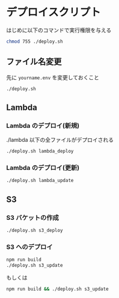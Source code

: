 # デプロイスクリプト

はじめに以下のコマンドで実行権限を与える

```bash
chmod 755 ./deploy.sh
```

## ファイル名変更

先に `yourname.env` を変更しておくこと

```bash
./deploy.sh
```

## Lambda

### Lambda のデプロイ(新規)

./lambda 以下の全ファイルがデプロイされる

```bash
./deploy.sh lambda_deploy
```

### Lambda のデプロイ(更新)

```bash
./deploy.sh lambda_update
```

## S3

### S3 バケットの作成
```bash
./deploy.sh s3_deploy
```

### S3 へのデプロイ

```bash
npm run build
./deploy.sh s3_update
```

もしくは

```bash
npm run build && ./deploy.sh s3_update
```
